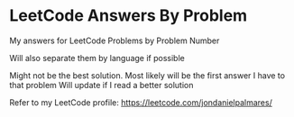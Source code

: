 # LeetCode Answers By Problem

My answers for LeetCode Problems by Problem Number

Will also separate them by language if possible

Might not be the best solution. Most likely will be the first answer I have to that problem
Will update if I read a better solution

Refer to my LeetCode profile: https://leetcode.com/jondanielpalmares/